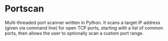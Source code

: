 # Portscan
Multi-threaded port scanner written in Python. It scans a target IP address (given via command line) for open TCP ports, starting with a list of common ports, then allows the user to optionally scan a custom port range.
